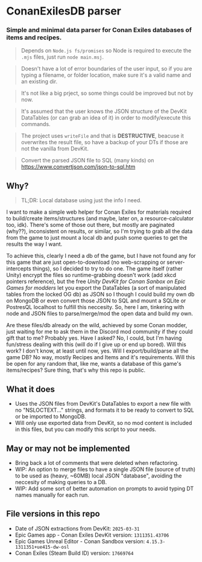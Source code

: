 # ConanExilesDB parser

### Simple and minimal data parser for Conan Exiles databases of items and recipes.

> Depends on `Node.js fs/promises` so Node is required to execute the `.mjs` files, just run `node main.msj`.

> Doesn't have a lot of error boundaries of the user input, so if you are typing a filename, or folder location, make sure it's a valid name and an existing dir.

> It's not like a big prject, so some things could be improved but not by now.

> It's assumed that the user knows the JSON structure of the DevKit DataTables (or can grab an idea of it) in order to modify/execute this commands.

> The project uses `writeFile` and that is **DESTRUCTIVE**, beacuse it overwrites the result file, so have a backup of your DTs if those are not the vanilla from DevKit.

> Convert the parsed JSON file to SQL (many kinds) on https://www.convertjson.com/json-to-sql.htm

## Why?

> TL;DR: Local database using just the info I need.

I want to make a simple web helper for Conan Exiles for materials required to build/create items/structures (and maybe, later on, a resource-calculator too, idk). There's some of those out there, but mostly are paginated (why??), inconsistent on results, or similar, so I'm trying to grab all the data from the game to just mount a local db and push some queries to get the results the way I want.

To achieve this, clearly I need a db of the game, but I have not found any for this game that are just open-to-download (no web-scrapping or server-intercepts things), so I decided to try to do one. The game itself (rather Unity) encrypt the files so runtime-grabbing doesn't work (add xkcd pointers reference), but the free _Unity DevKit for Conan Sanbox on Epic Games for modders_ let you export the DataTables (a sort of manipulated tables from the locked OG db) as JSON so I though I could build my own db on MongoDB or even convert those JSON to SQL and mount a SQLite or PostresQL localhost to fulfill this neccesity. So, here I am, tinkering with node and JSON files to parse/merge/mod the open data and build my own.

Are these files/db already on the wild, achieved by some Conan modder, just waiting for me to ask them in the Discord mod community if they could gift that to me? Probably yes. Have I asked? No, I could, but I'm having fun/stress dealing with this (will do if I give up or end up bored). Will this work? I don't know, at least until now, yes. Will I export/build/parse all the game DB? No way, mostly Recipes and Items and it's requirements. Will this be open for any random that, like me, wants a database of this game's items/recipes? Sure thing, that's why this repo is public.

## What it does

- Uses the JSON files from DevKit's DataTables to export a new file with no "NSLOCTEXT..." strings, and formats it to be ready to convert to SQL or be imported to MongoDB.
- Will only use exported data from DevKit, so no mod content is included in this files, but you can modify this script to your needs.

## May or may not be implemented

- Bring back a lot of comments that were deleted when refactoring.
- WIP: An option to merge files to have a single JSON file (source of truth) to be used as (heavy, ~60MB) local JSON "database", avoiding the neccesity of making queries to a DB.
- WIP: Add some sort of better automation on prompts to avoid typing DT names manually for each run.

## File versions in this repo

- Date of JSON extractions from DevKit: `2025-03-31`
- Epic Games app - Conan Exiles DevKit version: `1311351.43706`
- Epic Games Unreal Editor - Conan Sandbox version: `4.15.3-1311351+ue415-dw-osl`
- Conan Exiles (Steam Build ID) version: `17669764`
